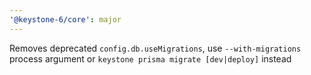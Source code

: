 ```yaml
---
'@keystone-6/core': major
---
```


Removes deprecated `config.db.useMigrations`, use `--with-migrations` process argument or `keystone prisma migrate [dev|deploy]` instead
